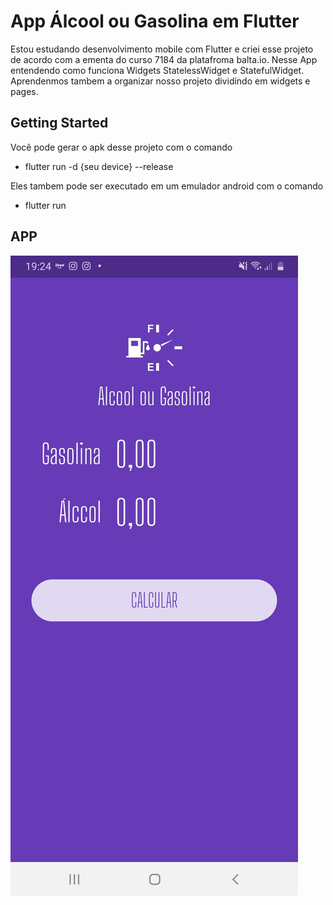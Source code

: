 # App Álcool ou Gasolina em Flutter

Estou estudando desenvolvimento mobile com Flutter e criei esse projeto de acordo com a ementa do curso 7184 da platafroma balta.io.
Nesse App entendendo como funciona Widgets StatelessWidget e StatefulWidget. Aprendenmos tambem a organizar nosso projeto dividindo em widgets e pages.

## Getting Started

Você pode gerar o apk desse projeto com o comando
- flutter run -d {seu device}  --release

Eles tambem pode ser executado em um emulador android com o comando
- flutter run

## APP
<img src="/assets/docs/print-app-01.jpeg" alt="home"/>
